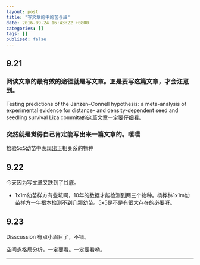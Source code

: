 ```yaml
---
layout: post
title: "写文章的中的苦与甜"
date: 2016-09-24 16:43:22 +0800
categories: []
tags: []
publised: false
---
```


## 9.21

### 阅读文章的最有效的途径就是写文章。正是要写这篇文章，才会注意到。

Testing predictions of the Janzen–Connell hypothesis: a meta-analysis of experimental evidence for distance- and density-dependent seed and seedling survival
Liza commita的这篇文章一定要仔细看。

### 突然就是觉得自己肯定能写出来一篇文章的。嘻嘻

检验5x5幼苗中表现出正相关系的物种

## 9.22
今天因为写文章又跌到了谷底。
* 1x1m幼苗样方有些坑啊，10年的数据才能检测到两三个物种。杨桦林1x1m幼苗样方一年根本检测不到几颗幼苗。5x5是不是有很大存在的必要呀。

## 9.23
Disscussion 有点小眉目了，不错。

空间点格局分析，一定要看。一定要看呦。

- - - - - -